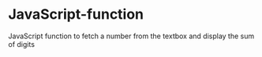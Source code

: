 # JavaScript-function
JavaScript function to fetch a number from the textbox and display the sum of digits
